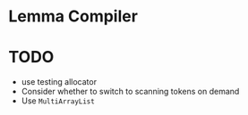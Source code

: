 # Lemma Compiler 

# TODO

 - use testing allocator
 - Consider whether to switch to scanning tokens on demand
 - Use `MultiArrayList`

